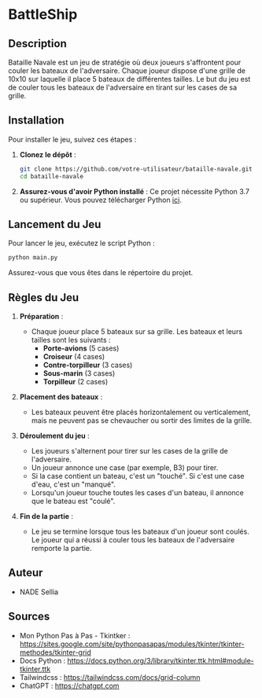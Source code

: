 # BattleShip

## Description
Bataille Navale est un jeu de stratégie où deux joueurs s'affrontent pour couler les bateaux de l'adversaire. Chaque joueur dispose d'une grille de 10x10 sur laquelle il place 5 bateaux de différentes tailles. Le but du jeu est de couler tous les bateaux de l'adversaire en tirant sur les cases de sa grille.

## Installation

Pour installer le jeu, suivez ces étapes :

1. **Clonez le dépôt** : 
   ```bash
   git clone https://github.com/votre-utilisateur/bataille-navale.git
   cd bataille-navale
   ```

2. **Assurez-vous d'avoir Python installé** :
   Ce projet nécessite Python 3.7 ou supérieur. Vous pouvez télécharger Python [ici](https://www.python.org/downloads/).

## Lancement du Jeu

Pour lancer le jeu, exécutez le script Python :

```bash
python main.py
```

Assurez-vous que vous êtes dans le répertoire du projet.

## Règles du Jeu

1. **Préparation** :
    - Chaque joueur place 5 bateaux sur sa grille. Les bateaux et leurs tailles sont les suivants :
        - **Porte-avions** (5 cases)
        - **Croiseur** (4 cases)
        - **Contre-torpilleur** (3 cases)
        - **Sous-marin** (3 cases)
        - **Torpilleur** (2 cases)

2. **Placement des bateaux** :
    - Les bateaux peuvent être placés horizontalement ou verticalement, mais ne peuvent pas se chevaucher ou sortir des limites de la grille.

3. **Déroulement du jeu** :
    - Les joueurs s'alternent pour tirer sur les cases de la grille de l'adversaire.
    - Un joueur annonce une case (par exemple, B3) pour tirer.
    - Si la case contient un bateau, c'est un "touché". Si c'est une case d'eau, c'est un "manqué".
    - Lorsqu'un joueur touche toutes les cases d'un bateau, il annonce que le bateau est "coulé".

4. **Fin de la partie** :
    - Le jeu se termine lorsque tous les bateaux d'un joueur sont coulés. Le joueur qui a réussi à couler tous les bateaux de l'adversaire remporte la partie.

## Auteur
- NADE Sellia

## Sources
- Mon Python Pas à Pas - Tkintker : https://sites.google.com/site/pythonpasapas/modules/tkinter/tkinter-methodes/tkinter-grid
- Docs Python : https://docs.python.org/3/library/tkinter.ttk.html#module-tkinter.ttk
- Tailwindcss : https://tailwindcss.com/docs/grid-column
- ChatGPT : https://chatgpt.com
